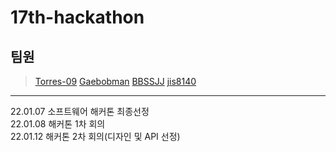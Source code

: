 # 17th-hackathon   
## 팀원   
> [Torres-09](https://github.com/Torres-09)
> [Gaebobman](https://github.com/Gaebobman)
> [BBSSJJ](https://github.com/BBSSJJ)
> [jis8140](https://github.com/jis8140)
***
22.01.07 소프트웨어 해커톤 최종선정   
22.01.08 해커톤 1차 회의   
22.01.12 해커톤 2차 회의(디자인 및 API 선정)   
